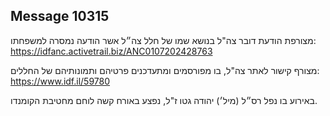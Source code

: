 ## Message 10315

מצורפת הודעת דובר צה"ל בנושא שמו של חלל צה״ל אשר הודעה נמסרה למשפחתו: https://idfanc.activetrail.biz/ANC0107202428763

מצורף קישור לאתר צה"ל, בו מפורסמים ומתעדכנים פרטיהם ותמונותיהם של החללים: https://www.idf.il/59780

באירוע בו נפל רס״ל (מיל׳) יהודה גטו ז"ל, נפצע באורח קשה לוחם מחטיבת הקומנדו.

